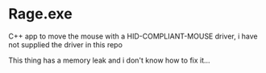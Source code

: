 # Rage.exe
C++ app to move the mouse with a HID-COMPLIANT-MOUSE driver, i have not supplied the driver in this repo


This thing has a memory leak and i don't know how to fix it...
